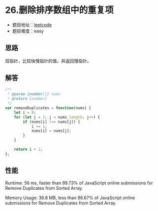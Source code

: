 # 26.删除排序数组中的重复项

+ 题目地址：[leetcode](https://leetcode-cn.com/problems/remove-duplicates-from-sorted-array/)
+ 题目难度：easy

## 思路

双指针，比较快慢指针的值，并返回慢指针。

## 解答

```js
/**
 * @param {number[]} nums
 * @return {number}
 */
var removeDuplicates = function(nums) {
    let i = 0;
    for (let j = 1; j < nums.length; j++) {
        if (nums[i] !== nums[j]) {
            i += 1;
            nums[i] = nums[j];
        }
    }
    
    return i + 1;
};
```

## 性能

Runtime: 56 ms, faster than 99.73% of JavaScript online submissions for Remove Duplicates from Sorted Array.

Memory Usage: 36.8 MB, less than 96.67% of JavaScript online submissions for Remove Duplicates from Sorted Array.